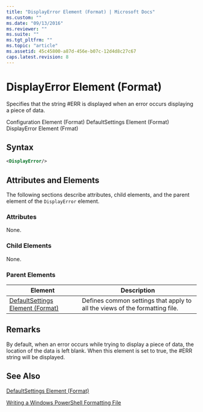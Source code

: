 ```yaml
---
title: "DisplayError Element (Format) | Microsoft Docs"
ms.custom: ""
ms.date: "09/13/2016"
ms.reviewer: ""
ms.suite: ""
ms.tgt_pltfrm: ""
ms.topic: "article"
ms.assetid: 45c45800-a87d-456e-b07c-12d4d8c27c67
caps.latest.revision: 8
---
```

# DisplayError Element (Format)

Specifies that the string #ERR is displayed when an error occurs displaying a piece of data.

Configuration Element (Format)
DefaultSettings Element (Format)
DisplayError Element (Frmat)

## Syntax

```xml
<DisplayError/>
```

## Attributes and Elements

The following sections describe attributes, child elements, and the parent element of the `DisplayError` element.

### Attributes

None.

### Child Elements

None.

### Parent Elements

|Element|Description|
|-------------|-----------------|
|[DefaultSettings Element (Format)](./defaultsettings-element-format.md)|Defines common settings that apply to all the views of the formatting file.|

## Remarks

By default, when an error occurs while trying to display a piece of data, the location of the data is left blank. When this element is set to true, the #ERR string will be displayed.

## See Also

[DefaultSettings Element (Format)](./defaultsettings-element-format.md)

[Writing a Windows PowerShell Formatting File](./writing-a-windows-powershell-formatting-file.md)
